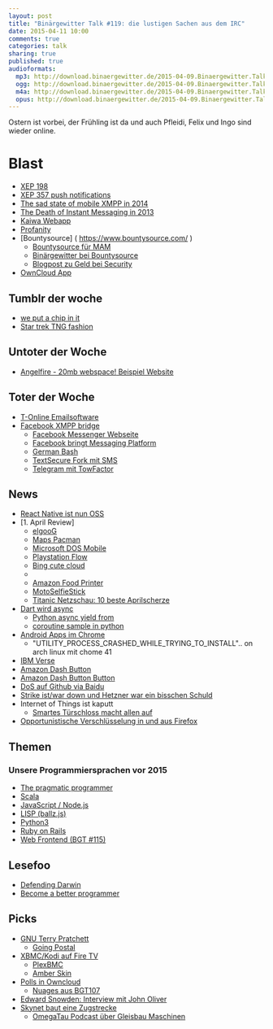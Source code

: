 ```yaml
---
layout: post
title: "Binärgewitter Talk #119: die lustigen Sachen aus dem IRC"
date: 2015-04-11 10:00
comments: true
categories: talk
sharing: true
published: true
audioformats:
  mp3: http://download.binaergewitter.de/2015-04-09.Binaergewitter.Talk.119.mp3
  ogg: http://download.binaergewitter.de/2015-04-09.Binaergewitter.Talk.119.ogg
  m4a: http://download.binaergewitter.de/2015-04-09.Binaergewitter.Talk.119.m4a
  opus: http://download.binaergewitter.de/2015-04-09.Binaergewitter.Talk.119.opus
---
```

Ostern ist vorbei, der Frühling ist da und auch Pfleidi, Felix und Ingo sind wieder online.

# Blast

- [XEP 198]( http://xmpp.org/extensions/xep-0198.html )
- [XEP 357 push notifications]( https://xmpp.org/extensions/xep-0357.html )
- [The sad state of mobile XMPP in 2014]( http://op-co.de/blog/posts/mobile_xmpp_in_2014/ )
- [The Death of Instant Messaging in 2013]( http://jeff.ecchi.ca/blog/2013/12/20/the-death-of-instant-messaging-in-2013/ )
- [Kaiwa Webapp]( http://getkaiwa.com/ )
- [Profanity]( http://www.profanity.im/ )
- [Bountysource] ( https://www.bountysource.com/ )
  * [Bountysource für MAM](https://www.bountysource.com/issues/1407252-support-xep-0313-aka-mam-message-archive-mgmt )
  * [Binärgewitter bei Bountysource](https://www.bountysource.com/teams/binaergewitter/issues )
  * [Blogpost zu Geld bei Security]( http://blog.codinghorror.com/given-enough-money-all-bugs-are-shallow/ )
- [OwnCloud App](https://apps.owncloud.com/content/show.php/JavaScript+XMPP+Chat?content=162257 )


## Tumblr der woche

- [we put a chip in it](http://weputachipinit.tumblr.com/ )
- [Star trek TNG fashion]( http://sttngfashion.tumblr.com/ )


## Untoter der Woche

- [Angelfire - 20mb webspace!](http://angelfire.com )[ Beispiel Website]( http://dickbutt.angelfire.com/ )

## Toter der Woche

- [T-Online Emailsoftware](http://www.heise.de/newsticker/meldung/Telekom-stellt-E-Mail-Software-6-0-ein-2586673.html )
- [Facebook XMPP bridge]( https://developers.facebook.com/docs/chat )
   - [Facebook Messenger Webseite](https://www.messenger.com/ )
   - [Facebook bringt Messaging Platform]( https://developers.facebook.com/blog/post/2015/03/25/introducing-messenger-platform-and-businesses-on-messenger/ )
   - [German Bash]( http://german-bash.org/action/browse )
   - [TextSecure Fork mit SMS]( http://www.heise.de/newsticker/meldung/TextSecure-Fork-bringt-SMS-Verschluesselung-zurueck-2595471.html )
   - [Telegram mit TowFactor](http://www.heise.de/newsticker/meldung/Messenger-Telegram-mit-zweitem-Faktor-2597961.html )

## News

- [React Native ist nun OSS]( https://github.com/facebook/react-native )
- [1. April Review]
  * [elgooG]( https://com.google/ )
  * [Maps Pacman]( http://www.wired.com/2015/04/google-pac-man/ )
  * [Microsoft DOS Mobile]( http://www.windowscentral.com/microsoft-launches-ms-dos-mobile )
  * [Playstation Flow]( https://www.youtube.com/watch?v=9bPUaLpNcMY )
  * [Bing cute cloud]( http://www.bing.com/explore/cutecloud )
  * []( http://googlecloudplatform.blogspot.de/2015/04/introducing-Google-Actual-Cloud-Platform.html )
  * [Amazon Food Printer]( http://phantanews.de/wp/2015/04/amazon-food-unlimited-3d-drucker-fuer-nahrungsmittel/ )
  * [MotoSelfieStick]( https://www.youtube.com/watch?v=584qPWzfhHY )
  * [Titanic Netzschau: 10 beste Aprilscherze](http://www.titanic-magazin.de/news/netzschau-die-10-lustigsten-aprilscherze-7190/ )
- [Dart wird async]( https://www.dartlang.org/docs/dart-up-and-running/ch02.html#asynchrony )
  * [Python async yield from]( https://docs.python.org/3/library/asyncio-task.html )
  * [coroutine sample in python]( http://paste.krebsco.de/fw72fRoX )
- [Android Apps im Chrome](http://www.heise.de/newsticker/meldung/Android-Apps-laufen-im-Chrome-Browser-2595924.html )
    * "UTILITY_PROCESS_CRASHED_WHILE_TRYING_TO_INSTALL".. on arch linux mit chome 41
- [IBM Verse](http://www.heise.de/newsticker/meldung/IBM-will-mit-Verse-E-Mail-neu-erfinden-2591499.html )
- [Amazon Dash Button]( https://www.amazon.com/oc/dash-button/ )
- [Amazon Dash Button Button]( https://paste.krebsco.de/L7HJHTNE/+inline )
- [DoS auf Github via Baidu]( http://insight-labs.org/?p=1682 )
- [Strike ist/war down und Hetzner war ein bisschen Schuld](http://torrentfreak.com/strike-becomes-totally-dynamic-with-no-torrents-to-takedown-150404/ )
- Internet of Things ist kaputt
  * [Smartes Türschloss macht allen auf]( http://www.heise.de/newsticker/meldung/Smartes-Tuerschloss-August-war-zu-gastfreundlich-2593822.html )
- [Opportunistische Verschlüsselung in und aus Firefox]( http://bitsup.blogspot.fr/2015/03/opportunistic-encryption-for-firefox.html )

## Themen

### Unsere Programmiersprachen vor 2015

- [The pragmatic programmer]( http://amazon.de/dp/020161622X?tag=pfleidi-21 )
- [Scala]( http://www.scala-lang.org/ )
- [JavaScript / Node.js]( https://nodejs.org/ )
- [LISP (ballz.js)]( https://github.com/pfleidi/ballz.js )
- [Python3]( https://www.python.org/ )
- [Ruby on Rails]( http://rubyonrails.org/ )
- [Web Frontend (BGT #115)]( http://blog.binaergewitter.de/2015/02/28/binaergewitter-talk-number-115-firetv-fernbedienungsspar-abo )

## Lesefoo

- [Defending Darwin]( http://www.slate.com/articles/health_and_science/science/2015/03/teaching_human_evolution_at_the_university_of_kentucky_there_are_some_students.html )
- [Become a better programmer]( https://medium.com/on-coding/become-a-better-programmer-1bbefe8d7f71 )

## Picks

- [GNU Terry Pratchett](http://www.gnuterrypratchett.com/ )
    * [Going Postal](http://www.amazon.de/gp/product/B003MDHO2Y/ref=as_li_tl?ie=UTF8&camp=1638&creative=19454&creativeASIN=B003MDHO2Y&linkCode=as2&tag=trektrip&linkId=MRIJVHU643G7YUWF )
- [XBMC/Kodi auf Fire TV]( http://euer.krebsco.de/xbmc-on-firetv.html )
    * [PlexBMC]( http://kodi.wiki/view/Add-on:PleXBMC ) 
    * [Amber Skin]( https://github.com/pecinko/skin.amber ) 
- [Polls in Owncloud](https://apps.owncloud.com/content/show.php/Polls?content=167919 )
    - [Nuages aus BGT107](https://nuages.domainepublic.net/ )
- [Edward Snowden: Interview mit John Oliver]( http://www.welt.de/videos/article139280444/Ein-etwas-anderes-Interview-mit-Edward-Snowden.html )
- [Skynet baut eine Zugstrecke]( https://www.youtube.com/watch?v=02pWbr9bgbA )
    - [OmegaTau Podcast über Gleisbau Maschinen](http://omegataupodcast.net/2014/11/160-gleisbau-teil-1-grundlagen-und-maschinen/ )


